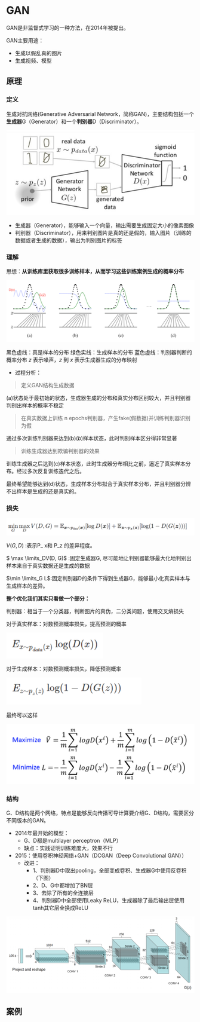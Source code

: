 # GAN

GAN是非监督式学习的一种方法，在2014年被提出。

GAN主要用途：

- 生成以假乱真的图片
- 生成视频、模型

## 原理

### 定义

生成对抗网络(Generative Adversarial Network，简称GAN)，主要结构包括一个**生成器**G（Generator）和一个**判别器**D（Discriminator）。

<img src="images/GAN结构.png" alt="GAN结构" style="zoom:50%;" />

- 生成器（Generator），能够输入一个向量，输出需要生成固定大小的像素图像
- 判别器（Discriminator），用来判别图片是真的还是假的，输入图片（训练的数据或者生成的数据），输出为判别图片的标签

### 理解

思想：**从训练库里获取很多训练样本，从而学习这些训练案例生成的概率分布**

<img src="images/GAN理解.png" alt="GAN理解" style="zoom:50%;" />

黑色虚线：真是样本的分布
绿色实线：生成样本的分布
蓝色虚线：判别器判断的概率分布
$z$ 表示噪声，$z$ 到 $x$ 表示生成器生成的分布映射

- 过程分析：

> 定义GAN结构生成数据

(a)状态处于最初始的状态，生成器生成的分布和真实分布区别较大，并且判别器判别出样本的概率不稳定

> 在真实数据上训练 n epochs判别器，产生fake(假数据)并训练判别器识别为假

通过多次训练判别器来达到(b)(*b*)样本状态，此时判别样本区分得非常显著

> 训练生成器达到欺骗判别器的效果

训练生成器之后达到(c)样本状态，此时生成器分布相比之前，逼近了真实样本分布。经过多次反复训练迭代之后。

最终希望能够达到(d)状态，生成样本分布拟合于真实样本分布，并且判别器分辨不出样本是生成的还是真实的。

### 损失

<img src="images/GAN优化目标.png" alt="GAN优化目标" style="zoom:50%;" />

$V(G,D)$ :表示P_ x和 P_z 的差异程度。

$ \max \limits_DV(D, G)$ :固定生成器G, 尽可能地让判别器能够最大化地判别出样本来自于真实数据还是生成的数据

$\min \limits_G L$:固定判别器D的条件下得到生成器G，能够最小化真实样本与生成样本的差异。

**整个优化我们其实只看做一个部分：**

判别器：相当于一个分类器，判断图片的真伪，二分类问题，使用交叉熵损失

对于真实样本：对数预测概率损失，提高预测的概率

<img src="images/GAN正例.png" alt="GAN正例" style="zoom:50%;" />

对于生成样本：对数预测概率损失，降低预测概率

<img src="images/GAN负样本.png" alt="GAN负样本" style="zoom:50%;" />

最终可以这样

<img src="images/训练公式理解.png" alt="训练公式理解" style="zoom:50%;" />

### 结构

G、D结构是两个网络，特点是能够反向传播可导计算要介绍G、D结构，需要区分不同版本的GAN。

- 2014年最开始的模型：
    - G、D都是multilayer perceptron（MLP）
    - 缺点：实践证明训练难度大，效果不行
- 2015：使用卷积神经网络+GAN（DCGAN（Deep Convolutional GAN））
    - 改进：
        - 1、判别器D中取出pooling，全部变成卷积、生成器G中使用反卷积（下图）
        - 2、D、G中都增加了BN层
        - 3、去除了所有的全连接层
        - 4、判别器D中全部使用Leaky ReLU，生成器除了最后输出层使用tanh其它层全换成ReLU

<img src="images/DCGAN生成器结构.png" alt="DCGAN生成器结构" style="zoom:50%;" />



## 案例


